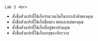 	Lab 2 <br>
- ตั้งชื่อตัวแปรที่ใช้เก็บจำนวนเงินในกระเป๋าตังของคุณ <br>
- ตั้งชื่อตัวแปรที่ใช้เก็บชื่อของ พ่อและแม่ของคุณ <br>
- ตั้งชื่อตัวแปรที่ใช้เก็บที่อยู่ของบ้านคุณ <br>
- ตั้งชื่อตัวแปรที่ใช้เก็บอายุของจักรวาล <br>
